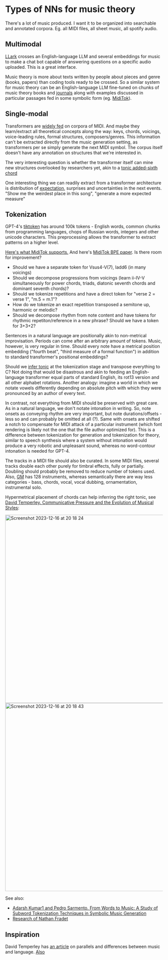 # Types of NNs for music theory

There's a lot of music produced. I want it to be organized into searchable and annotated corpora. 
Eg. all MIDI files, all sheet music, all spotify audio.

## Multimodal

[LLark](https://github.com/spotify-research/llark) crosses an English-language LLM and several embeddings for music to make a chat bot capable of answering questions on a specific audio uploaded. This is a great interface. 

Music theory is more about texts written by people about pieces and genre (books, papers) than coding tools ready to be crossed. So a similar system for music theory can be an English-language LLM fine-tuned on chunks of music theory books and [journals](https://www.mtosmt.org/docs/index-author.php) along with examples discussed in particular passages fed in some symbolic form (eg. [MidiTok](https://github.com/Natooz/MidiTok)).

## Single-modal

Transformers are [widely fed](https://github.com/affige/genmusic_demo_list) on corpora of MIDI. And maybe they learn/extract all theoretical concepts along the way: keys, chords, voicings, voice-leading rules, formal structures, composers/genres. This information can't be extracted directly from the music generation setting, as transformers per se simply generate the next MIDI symbol. The corpus itself doesn't have any annotation on structures that we're interested in.

The very interesting question is whether the transformer itself can mine new structures overlooked by researchers yet, akin to a [tonic added-sixth chord](https://www.mtosmt.org/issues/mto.23.29.2/mto.23.29.2.martin.html)

One interesting thing we can readily extract from a transformer architecture is distribution of [expectation](https://mitpress.mit.edu/9780262582780/sweet-anticipation/), surprises and uncertainties in the next events. "Show me the weirdest place in this song", "generate a more expected measure"

## Tokenization

GPT-4's [tiktoken](https://github.com/openai/tiktoken) has around 100k tokens - English words, common chunks from programming languages, chops of Russian words, integers and other unicode characters. This preprocessing allows the transformer to extract patterns on a higher level. 

[Here's what MidiTok supports.](https://miditok.readthedocs.io/en/latest/tokenizations.html) And here's [MidiTok BPE paper](https://arxiv.org/pdf/2301.11975.pdf). Is there room for improvement?

- Should we have a separate token for Vsus4-V(7), Iadd6 (in many voicings)
- Should we decompose progressions from voicings (learn ii-IV-V simultaneously for power chords, triads, diatonic seventh chords and dominant seventh chords)?
- Should we tokenize repetitions and have a direct token for "verse 2 = verse 1", "m.5 = m.1"?
- How do we tokenize an exact repetition transposed a semitone up, harmonic or melodic?
- Should we decompose rhythm from note content and have tokens for rhythmic repetiton/reference in a new phrase? Should we have a token for 3+3+2?

Sentences in a natural language are positionally akin to non-metrical improvisation. Periods can come after an arbitrary amount of tokens. Music, however, is very regular in time. Should every note have a metrical position embedding ("fourth beat", "third measure of a formal function") in addition to standard transformer's positional embeddings?

Should we [infer tonic](https://github.com/vpavlenko/rawl/blob/master/src/corpus/tonics.json) at the tokenization stage and transpose everything to C? Not doing that would be disastrous and akin to feeding an English-language transformer equal parts of standard English, its rot13 version and all other alphabet rotations. Another analogy: imagine a world in which we notate vowels differently depending on absolute pitch with which they were pronounced by an author of every text.

In contrast, not everything from MIDI should be preserved with great care. As in a natural language, we don't notate intonation in writing. So, note onsets as conveying rhythm are very important, but note durations/offsets - less so and can probably be omitted at all (?). Same with onsets are shifted a notch to compensate for MIDI attack of a particular instrument (which font rendering is likely not the one that the file author optimized for). This is a difference between tokenization for generation and tokenization for theory, similar to speech synthesis where a system without intonation would produce a very robotic and unpleasant sound, whereas no word-contour intonation is needed for GPT-4.

The tracks in a MIDI file should also be curated. In some MIDI files, several tracks double each other purely for timbral effects, fully or partially. Doubling should probably be removed to reduce number of tokens used. Also, [GM](https://en.wikipedia.org/wiki/General_MIDI) has 128 instruments, whereas semantically there are way less categories - bass, chords, vocal, vocal dubbing, ornamentation, instrumental solo.

Hypermetrical placement of chords can help inferring the right tonic, see [David Temperley. Communicative Pressure and the Evolution of
Musical Styles](https://citeseerx.ist.psu.edu/document?repid=rep1&type=pdf&doi=2fef2324caaf826d07c277612abf88a1f5103ea2):

<img width="600" alt="Screenshot 2023-12-16 at 20 18 24" src="https://github.com/vpavlenko/study-music/assets/1491908/abf3f280-caae-4e22-a263-6bf05d1586eb">
<img width="600" alt="Screenshot 2023-12-16 at 20 18 43" src="https://github.com/vpavlenko/study-music/assets/1491908/ed3d9675-2384-4aa0-b810-d291d79814b7">

See also:
- [Adarsh Kumar1 and Pedro Sarmento. From Words to Music: A Study of Subword Tokenization Techniques in Symbolic Music Generation](https://arxiv.org/pdf/2304.08953.pdf)
- [Research of Nathan Fradet](https://scholar.google.com/citations?user=YdSSbXoAAAAJ&hl=fr)

## Inspiration

David Temperley has [an article](https://www.annualreviews.org/doi/full/10.1146/annurev-linguistics-031220-121126) on parallels and differences between music and language. [Also](https://www.academia.edu/162993/Language_and_Music_as_Cognitive_Systems)
